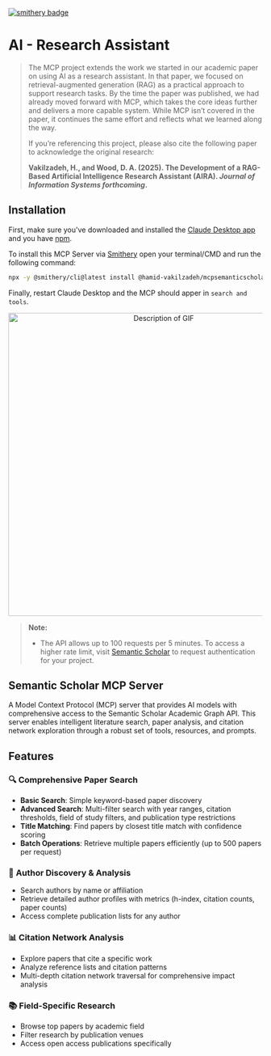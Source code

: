 [![smithery badge](https://smithery.ai/badge/@hamid-vakilzadeh/mcpsemanticscholar)](https://smithery.ai/server/@hamid-vakilzadeh/mcpsemanticscholar)

# AI - Research Assistant

> The MCP project extends the work we started in our academic paper on using AI as a research assistant. In that paper, we focused on retrieval-augmented generation (RAG) as a practical approach to support research tasks. By the time the paper was published, we had already moved forward with MCP, which takes the core ideas further and delivers a more capable system. While MCP isn’t covered in the paper, it continues the same effort and reflects what we learned along the way.
>
> If you’re referencing this project, please also cite the following paper to acknowledge the original research:
>
> <strong>Vakilzadeh, H., and Wood, D. A. (2025). The Development of a RAG-Based Artificial Intelligence Research Assistant (AIRA). <em>Journal of Information Systems forthcoming</em>.</strong>

## Installation

First, make sure you've downloaded and installed the [Claude Desktop app](https://claude.ai/download) and you have [npm](https://nodejs.org/en).

To install this MCP Server via [Smithery](https://smithery.ai/server/@hamid-vakilzadeh/mcpsemanticscholar) open your terminal/CMD and run the following command:

```bash
npx -y @smithery/cli@latest install @hamid-vakilzadeh/mcpsemanticscholar --client claude
```

Finally, restart Claude Desktop and the MCP should apper in `search and tools`.

<center>
  <img src="public/MCP - Demo.gif" alt="Description of GIF" width="600">
</center>

> **Note:**
>
> - The API allows up to 100 requests per 5 minutes. To access a higher rate limit, visit [Semantic Scholar](https://www.semanticscholar.org/product/api#Partner-Form) to request authentication for your project.

## Semantic Scholar MCP Server

A Model Context Protocol (MCP) server that provides AI models with comprehensive access to the Semantic Scholar Academic Graph API. This server enables intelligent literature search, paper analysis, and citation network exploration through a robust set of tools, resources, and prompts.

## Features

### 🔍 **Comprehensive Paper Search**

- **Basic Search**: Simple keyword-based paper discovery
- **Advanced Search**: Multi-filter search with year ranges, citation thresholds, field of study filters, and publication type restrictions
- **Title Matching**: Find papers by closest title match with confidence scoring
- **Batch Operations**: Retrieve multiple papers efficiently (up to 500 papers per request)

### 👥 **Author Discovery & Analysis**

- Search authors by name or affiliation
- Retrieve detailed author profiles with metrics (h-index, citation counts, paper counts)
- Access complete publication lists for any author

### 📊 **Citation Network Analysis**

- Explore papers that cite a specific work
- Analyze reference lists and citation patterns
- Multi-depth citation network traversal for comprehensive impact analysis

### 📚 **Field-Specific Research**

- Browse top papers by academic field
- Filter research by publication venues
- Access open access publications specifically
